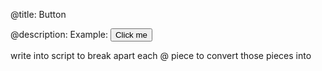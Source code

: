 @title: Button

@description: Example:
<button class="button">Click me</button>

 write into script to break apart each @ piece to convert those pieces into 
 
